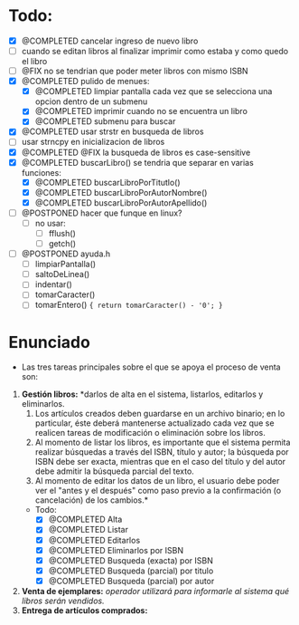 # Todo:
- [x] @COMPLETED cancelar ingreso de nuevo libro
- [ ] cuando se editan libros al finalizar imprimir como estaba y como quedo el libro
- [ ] @FIX no se tendrian que poder meter libros con mismo ISBN
- [x] @COMPLETED pulido de menues:
  - [x] @COMPLETED limpiar pantalla cada vez que se selecciona una opcion dentro de un submenu
  - [x] @COMPLETED imprimir cuando no se encuentra un libro
  - [x] @COMPLETED submenu para buscar
- [x] @COMPLETED usar strstr en busqueda de libros
- [ ] usar strncpy en inicializacion de libros
- [x] @COMPLETED @FIX la busqueda de libros es case-sensitive
- [x] @COMPLETED buscarLibro() se tendria que separar en varias funciones:
  - [x] @COMPLETED buscarLibroPorTitutlo()
  - [x] @COMPLETED buscarLibroPorAutorNombre()
  - [x] @COMPLETED buscarLibroPorAutorApellido()
- [ ] @POSTPONED hacer que funque en linux?
  - [ ] no usar:
    - [ ] fflush()
    - [ ] getch()
- [ ] @POSTPONED ayuda.h
  - [ ] limpiarPantalla()
  - [ ] saltoDeLinea()
  - [ ] indentar()
  - [ ] tomarCaracter()
  - [ ] tomarEntero() `{ return tomarCaracter() - '0'; }`

# Enunciado
- Las tres tareas principales sobre el que se apoya el proceso de venta son:
1. **Gestión libros:** *darlos de alta en el sistema, listarlos, editarlos y eliminarlos.
   1. Los artículos creados deben guardarse en un archivo binario; en lo particular, éste deberá mantenerse actualizado cada vez que se realicen tareas de modificación o eliminación sobre los libros.
   2. Al momento de listar los libros, es importante que el sistema permita realizar búsquedas a través del ISBN, título y autor; la búsqueda por ISBN debe ser exacta, mientras que en el caso del título y del autor debe admitir la búsqueda parcial del texto.
   3. Al momento de editar los datos de un libro, el usuario debe poder ver el "antes y el después" como paso previo a la confirmación (o cancelación) de los cambios.*
   - Todo:
     - [x] @COMPLETED Alta
     - [x] @COMPLETED Listar
     - [x] @COMPLETED Editarlos
     - [x] @COMPLETED Eliminarlos por ISBN
     - [x] @COMPLETED Busqueda (exacta) por ISBN
     - [x] @COMPLETED Busqueda (parcial) por titulo
     - [x] @COMPLETED Busqueda (parcial) por autor
2. **Venta de ejemplares:**  *operador utilizará para informarle al sistema qué libros serán vendidos.*
3. **Entrega de artículos comprados:**